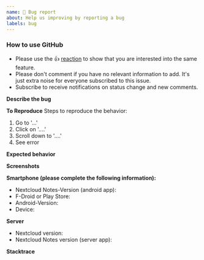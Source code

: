 ```yaml
---
name: 🐞 Bug report
about: Help us improving by reporting a bug
labels: bug
---
```


<!--
Guidelines for submitting issues:

* Bug reports which do not fill the complete issue template will be closed.
* Please have a look at our [FAQ](https://github.com/stefan-niedermann/nextcloud-notes/blob/master/FAQ.md)
* Please search the existing issues first, it's likely that your issue was already reported or even fixed.
* This repository is *only* for issues within the Nextcloud Notes Android app
-->

<!-- Please keep this note for other contributors -->
### How to use GitHub

* Please use the 👍 [reaction](https://blog.github.com/2016-03-10-add-reactions-to-pull-requests-issues-and-comments/) to show that you are interested into the same feature.
* Please don't comment if you have no relevant information to add. It's just extra noise for everyone subscribed to this issue.
* Subscribe to receive notifications on status change and new comments. 


**Describe the bug**
<!-- A clear and concise description of what the bug is. -->


**To Reproduce**
Steps to reproduce the behavior:
1. Go to '...'
2. Click on '....'
3. Scroll down to '....'
4. See error


**Expected behavior**
<!-- A clear and concise description of what you expected to happen. -->


**Screenshots**
<!-- If applicable, add screenshots to help explain your problem. -->


**Smartphone (please complete the following information):**
 - Nextcloud Notes-Version (android app): 
 - F-Droid or Play Store: 
 - Android-Version: 
 - Device: 


**Server**
 - Nextcloud version: 
 - Nextcloud Notes version (server app): 

**Stacktrace**
